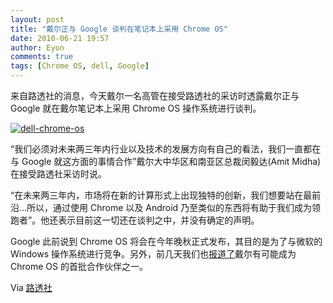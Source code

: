 ```yaml
---
layout: post
title: "戴尔正与 Google 谈判在笔记本上采用 Chrome OS"
date: 2010-06-21 19:57
author: Eyon
comments: true
tags: [Chrome OS, dell, Google]
---
```

来自路透社的消息，今天戴尔一名高管在接受路透社的采访时透露戴尔正与 Google 就在戴尔笔记本上采用 Chrome OS 操作系统进行谈判。

<a href="http://img.chromi.org/2010/06/dell-chrome-os.jpg">![](http://img.chromi.org/2010/06/dell-chrome-os-550x354.jpg "dell-chrome-os")</a>

“我们必须对未来两三年内行业以及技术的发展方向有自己的看法，我们一直都在与 Google 就这方面的事情合作”戴尔大中华区和南亚区总裁闵毅达(Amit Midha)在接受路透社采访时说。

“在未来两三年内，市场将在新的计算形式上出现独特的创新，我们想要站在最前沿...所以，通过使用 Chrome 以及 Android 乃至类似的东西将有助于我们成为领跑者”。他还表示目前这一切还在谈判之中，并没有确定的声明。

Google 此前说到 Chrome OS 将会在今年晚秋正式发布，其目的是为了与微软的 Windows 操作系统进行竞争。另外，前几天我们也[报道了](http://www.chromi.org/archives/5262)戴尔有可能成为 Chrome OS 的首批合作伙伴之一。

Via [路透社](http://www.reuters.com/article/idUSTRE65K19S20100621)
